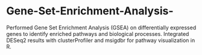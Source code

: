 # Gene-Set-Enrichment-Analysis-
Performed Gene Set Enrichment Analysis (GSEA) on differentially expressed genes to identify enriched pathways and biological processes. Integrated DESeq2 results with clusterProfiler and msigdbr for pathway visualization in R.
